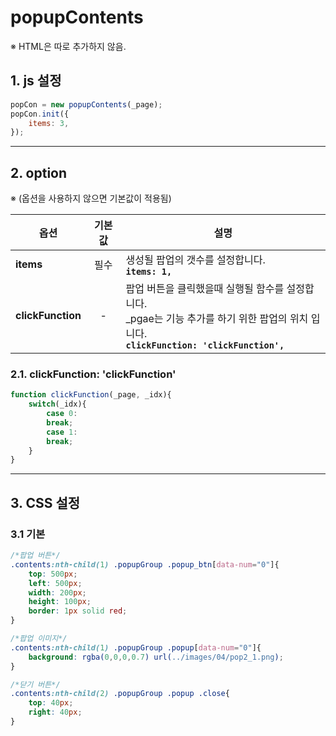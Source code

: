 # popupContents

※ HTML은 따로 추가하지 않음.


## 1. js 설정
```javascript
popCon = new popupContents(_page);
popCon.init({
    items: 3,
});
```

***

## 2. option
※ (옵션을 사용하지 않으면 기본값이 적용됨)

|옵션|기본값|설명|
|---|:---:|---|
|**items**|필수|생성될 팝업의 갯수를 설정합니다.<br>**`items: 1,`**|
|**clickFunction**|-|팝업 버튼을 클릭했을때 실행될 함수를 설정합니다.<br>_pgae는 기능 추가를 하기 위한 팝업의 위치 입니다.<br>**`clickFunction: 'clickFunction',`**|

### 2.1. clickFunction: 'clickFunction'
```javascript
function clickFunction(_page, _idx){
    switch(_idx){
        case 0:
        break;
        case 1:
        break;
    }
}
```

***

## 3. CSS 설정

### 3.1 기본
```css
/*팝업 버튼*/
.contents:nth-child(1) .popupGroup .popup_btn[data-num="0"]{
    top: 500px;
    left: 500px;
    width: 200px;
    height: 100px;
    border: 1px solid red;
}

/*팝업 이미지*/
.contents:nth-child(1) .popupGroup .popup[data-num="0"]{
    background: rgba(0,0,0,0.7) url(../images/04/pop2_1.png);
}

/*닫기 버튼*/
.contents:nth-child(2) .popupGroup .popup .close{
    top: 40px;
    right: 40px;
}
```
